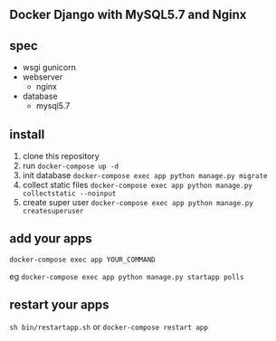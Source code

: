 ## Docker Django with MySQL5.7 and Nginx

## spec

- wsgi
  gunicorn
- webserver
  - nginx
- database
  - mysql5.7

## install

1. clone this repository
1. run `docker-compose up -d`
1. init database `docker-compose exec app python manage.py migrate`
1. collect static files `docker-compose exec app python manage.py collectstatic --noinput`
1. create super user `docker-compose exec app python manage.py createsuperuser`

## add your apps

`docker-compose exec app YOUR_COMMAND`

eg
`docker-compose exec app python manage.py startapp polls`

## restart your apps

`sh bin/restartapp.sh` or `docker-compose restart app`